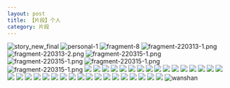 ```yaml
---
layout: post
title: 【片段】个人
category: 片段
---
```

![story_new_final](http://rbwl8nwm4.hd-bkt.clouddn.com/img/story_new_final_0322.png)
![personal-1](http://rbwl8nwm4.hd-bkt.clouddn.com/img/personal-1.png)
![fragment-8](http://rbwl8nwm4.hd-bkt.clouddn.com/img/fragment-8.jpg)
![fragment-220313-1.png](http://rbwl8nwm4.hd-bkt.clouddn.com/img/fragment-220313-1.png)
![fragment-220313-2.png](http://rbwl8nwm4.hd-bkt.clouddn.com/img/fragment-220313-2.png)
![fragment-220315-1.png](http://rbwl8nwm4.hd-bkt.clouddn.com/img/fragment-220315-1.png)
![fragment-220315-1.png](http://rbwl8nwm4.hd-bkt.clouddn.com/img/fragment-220321-1.png)
![fragment-220315-1.png](http://rbwl8nwm4.hd-bkt.clouddn.com/img/fragment-220321-2.png)
![fragment-220315-1.png](http://rbwl8nwm4.hd-bkt.clouddn.com/img/fragment-220321-3.png)
![](http://rbwl8nwm4.hd-bkt.clouddn.com/img/fragment-220322-1.png)
![](http://rbwl8nwm4.hd-bkt.clouddn.com/img/fragment-220322-2.png)
![](http://rbwl8nwm4.hd-bkt.clouddn.com/img/fragment-220322-3.png)
![](http://rbwl8nwm4.hd-bkt.clouddn.com/img/fragment-220322-4.png)
![](http://rbwl8nwm4.hd-bkt.clouddn.com/img/fragment-220322-5.png)
![](http://rbwl8nwm4.hd-bkt.clouddn.com/img/fragment-220324-1.png)
![](http://rbwl8nwm4.hd-bkt.clouddn.com/img/pel-220324-2.png)
![](http://rbwl8nwm4.hd-bkt.clouddn.com/img/pel-220326-9.png)
![](http://rbwl8nwm4.hd-bkt.clouddn.com/img/fragment-220327-1.png)
![](http://rbwl8nwm4.hd-bkt.clouddn.com/img/fragment-220329-1.png)
![](http://rbwl8nwm4.hd-bkt.clouddn.com/img/fragment-220329-2.png)
![](http://rbwl8nwm4.hd-bkt.clouddn.com/img/fragment-220329-3.png)
![](http://rbwl8nwm4.hd-bkt.clouddn.com/img/fragment-220402-1.png)
![](http://rbwl8nwm4.hd-bkt.clouddn.com/img/fragment-220402-2.png)
![](http://rbwl8nwm4.hd-bkt.clouddn.com/img/fragment-220403-1.png)
![](http://rbwl8nwm4.hd-bkt.clouddn.com/img/fragment-220403-2.png)
![](http://rbwl8nwm4.hd-bkt.clouddn.com/img/fragment-220412-1.png)
![](http://rbwl8nwm4.hd-bkt.clouddn.com/img/fragment-220412-2.png)
![](http://rbwl8nwm4.hd-bkt.clouddn.com/img/fragment-220412-3.png)
![](http://rbwl8nwm4.hd-bkt.clouddn.com/img/fragment-220412-4.png)
![](http://rbwl8nwm4.hd-bkt.clouddn.com/img/fragment-220412-5.png)
![](http://rbwl8nwm4.hd-bkt.clouddn.com/img/win11-active-1.png)
![](http://rbwl8nwm4.hd-bkt.clouddn.com/img/win11-active-2.png)
![](http://rbwl8nwm4.hd-bkt.clouddn.com/img/pel-220324-1.png)
![](http://rbwl8nwm4.hd-bkt.clouddn.com/img/pel-220324-3.png)
![](http://rbwl8nwm4.hd-bkt.clouddn.com/img/pel-220415-16.jpg)
![](http://rbwl8nwm4.hd-bkt.clouddn.com/img/fragment-220417-1.png)
![](http://rc5p5sl4z.hd-bkt.clouddn.com/img/fragment-220421-1.png)
![](http://rc5p5sl4z.hd-bkt.clouddn.com/img/fragment-220421-2.png)
![](http://rc5p5sl4z.hd-bkt.clouddn.com/img/fragment-220422-1.png)
![](http://rc5p5sl4z.hd-bkt.clouddn.com/img/fragment-220506-1.jpeg)
![](http://rc5p5sl4z.hd-bkt.clouddn.com/img/fragment-220515-1.jpg)
![](http://rc5p5sl4z.hd-bkt.clouddn.com/img/fragment-220515-2.jpg)
![](http://rc5p5sl4z.hd-bkt.clouddn.com/img/fragment-220613-1.jpg)
![wanshan](http://rbwl8nwm4.hd-bkt.clouddn.com/img/wanshan.png)



  



